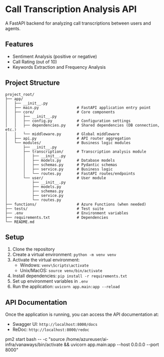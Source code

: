 # Call Transcription Analysis API

A FastAPI backend for analyzing call transcriptions between users and agents.

## Features

- Sentiment Analysis (positive or negative)
- Call Rating (out of 10)
- Keywords Extraction and Frequency Analysis

## Project Structure

```
project_root/
├── app/
│   ├── __init__.py
│   ├── main.py                 # FastAPI application entry point
│   ├── core/                   # Core components
│   │   ├── __init__.py
│   │   ├── config.py           # Configuration settings
│   │   ├── dependencies.py     # Shared dependencies (DB connection, etc.)
│   │   └── middleware.py       # Global middleware
│   ├── api.py                  # API router aggregation
│   └── modules/                # Business logic modules
│       ├── __init__.py
│       ├── transcription/      # Transcription analysis module
│       │   ├── __init__.py
│       │   ├── models.py       # Database models
│       │   ├── schemas.py      # Pydantic schemas
│       │   ├── service.py      # Business logic
│       │   └── routes.py       # FastAPI routes/endpoints
│       └── user/               # User module
│           ├── __init__.py
│           ├── models.py
│           ├── schemas.py
│           ├── service.py
│           └── routes.py
├── functions/                  # Azure Functions (when needed)
├── tests/                      # Test suite
├── .env                        # Environment variables
├── requirements.txt            # Dependencies
└── README.md
```

## Setup

1. Clone the repository
2. Create a virtual environment: `python -m venv venv`
3. Activate the virtual environment:
   - Windows: `venv\Scripts\activate`
   - Unix/MacOS: `source venv/bin/activate`
4. Install dependencies: `pip install -r requirements.txt`
5. Set up environment variables in `.env`
6. Run the application: `uvicorn app.main:app --reload`

## API Documentation

Once the application is running, you can access the API documentation at:
- Swagger UI: `http://localhost:8000/docs`
- ReDoc: `http://localhost:8000/redoc`



 pm2 start bash -- -c "source /home/azureuser/ai-infra/vanaways/bin/activate && uvicorn app.main:app --host 0.0.0.0 --port 8000"
